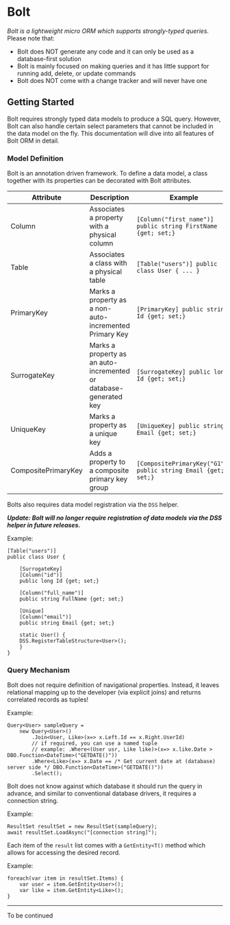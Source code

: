 
# Bolt 
*Bolt is a lightweight micro ORM which supports strongly-typed queries.*  
Please note that:
 - Bolt does NOT generate any code and it can only be used as a database-first solution
 - Bolt is mainly focused on making queries and it has little support for running add, delete, or update commands
 - Bolt does NOT come with a change tracker and will never have one

## Getting Started 
Bolt requires strongly typed data models to produce a SQL query. However, Bolt can also handle certain select parameters that cannot be included in the data model on the fly. This documentation will dive into all features of Bolt ORM in detail. 

### Model Definition
Bolt is an annotation driven framework. To define a data model, a class together with its properties can be decorated with Bolt attributes. 

|Attribute| Description  | Example
|--|--|--|
| Column | Associates a property with a physical column  | `[Column("first_name")] public string FirstName {get; set;}`
| Table| Associates a class with a physical table | `[Table("users")] public class User { ... }`
| PrimaryKey | Marks a property as a non-auto-incremented Primary Key| `[PrimaryKey] public string Id {get; set;}`
| SurrogateKey | Marks a property as an auto-incremented or database-generated key | `[SurrogateKey] public long Id {get; set;}`
|UniqueKey| Marks a property as a unique key | `[UniqueKey] public string Email {get; set;}`
|CompositePrimaryKey| Adds a property to a composite primary key group | `[CompositePrimaryKey("G1")] public string Email {get; set;}`

Bolts also requires data model registration via the `DSS` helper. 

***Update: Bolt will no longer require registration of data models via the DSS helper in future releases.***

Example: 

    [Table("users")]
    public class User {
	  
	    [SurrogateKey]
	    [Column("id")]
	    public long Id {get; set;}
	  
	    [Column("full_name")]
	    public string FullName {get; set;}
	  
	    [Unique]
	    [Column("email")]
	    public string Email {get; set;}

	    static User() {
		DSS.RegisterTableStructure<User>();
	    }
    } 

### Query Mechanism 
Bolt does not require definition of navigational properties. Instead, it leaves relational mapping up to the developer (via explicit joins) and returns correlated records as tuples! 

Example: 

    Query<User> sampleQuery = 
	    new Query<User>()
		    .Join<User, Like>(x=> x.Left.Id == x.Right.UserId)
		    // if required, you can use a named tuple
		    // example: .Where<(User usr, Like like)>(x=> x.like.Date > DBO.Function<DateTime>("GETDATE()"))
		    .Where<Like>(x=> x.Date == /* Get current date at (database) server side */ DBO.Function<DateTime>("GETDATE()"))
		    .Select();
Bolt does not know against which database it should run the query in advance, and similar to conventional database drivers, it requires a connection string. 

Example: 

    ResultSet resultSet = new ResultSet(sampleQuery);
    await resultSet.LoadAsync("[connection string]");
Each item of the `result` list comes with a `GetEntity<T()` method which allows for accessing the desired record. 

Example: 

    foreach(var item in resultSet.Items) {
	    var user = item.GetEntity<User>();
	    var like = item.GetEntity<Like>();
	}

---
To be continued

 

